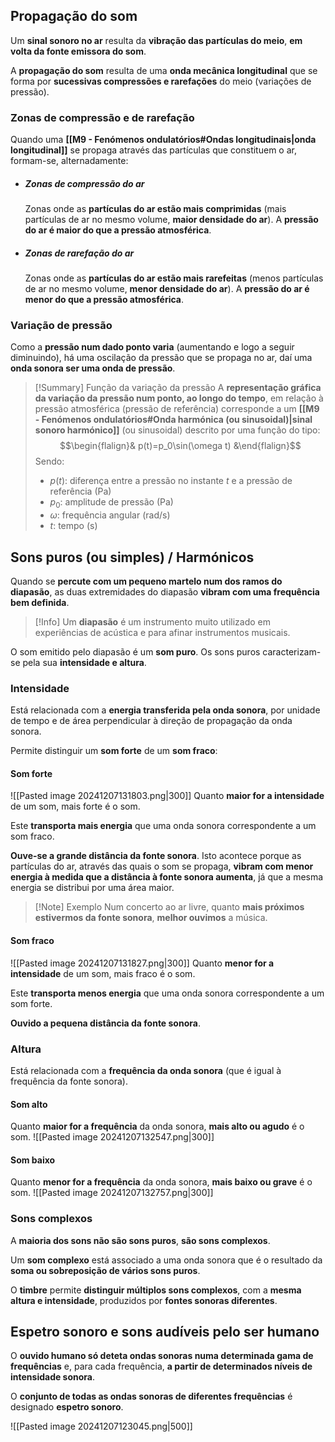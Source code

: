 ## Propagação do som
Um **sinal sonoro no ar** resulta da **vibração das partículas do meio**, **em volta da fonte emissora do som**.

A **propagação do som** resulta de uma **onda mecânica longitudinal** que se forma por **sucessivas compressões e rarefações** do meio (variações de pressão).
### Zonas de compressão e de rarefação
Quando uma **[[M9 - Fenómenos ondulatórios#Ondas longitudinais|onda longitudinal]]** se propaga através das partículas que constituem o ar, formam-se, alternadamente:
- ##### Zonas de compressão do ar
  Zonas onde as **partículas do ar estão mais comprimidas** (mais partículas de ar no mesmo volume, **maior densidade do ar**). A **pressão do ar é maior do que a pressão atmosférica**.
- ##### Zonas de rarefação do ar
  Zonas onde as **partículas do ar estão mais rarefeitas** (menos partículas de ar no mesmo volume, **menor densidade do ar**). A **pressão do ar é menor do que a pressão atmosférica**.
### Variação de pressão
Como a **pressão num dado ponto varia** (aumentando e logo a seguir diminuindo), há uma oscilação da pressão que se propaga no ar, daí uma **onda sonora ser uma onda de pressão**.

> [!Summary] Função da variação da pressão
> A **representação gráfica da variação da pressão num ponto, ao longo do tempo**, em relação à pressão atmosférica (pressão de referência) corresponde a um **[[M9 - Fenómenos ondulatórios#Onda harmónica (ou sinusoidal)|sinal sonoro harmónico]]** (ou sinusoidal) descrito por uma função do tipo:
> $$\begin{flalign}& p(t)=p_0\sin(\omega t) &\end{flalign}$$
> Sendo:
> - $p(t)$: diferença entre a pressão no instante $t$ e a pressão de referência (Pa)
> - $p_0$: amplitude de pressão (Pa)
> - $\omega$: frequência angular (rad/s)
> - $t$: tempo (s)

## Sons puros (ou simples) / Harmónicos
Quando se **percute com um pequeno martelo num dos ramos do diapasão**, as duas extremidades do diapasão **vibram com uma frequência bem definida**.

> [!Info]
> Um **diapasão** é um instrumento muito utilizado em experiências de acústica e para afinar instrumentos musicais.

O som emitido pelo diapasão é um **som puro**. Os sons puros caracterizam-se pela sua **intensidade e altura**.
### Intensidade
Está relacionada com a **energia transferida pela onda sonora**, por unidade de tempo e de área perpendicular à direção de propagação da onda sonora.

Permite distinguir um **som forte** de um **som fraco**:
#### Som forte
![[Pasted image 20241207131803.png|300]]
Quanto **maior for a intensidade** de um som, mais forte é o som.

Este **transporta mais energia** que uma onda sonora correspondente a um som fraco.

**Ouve-se a grande distância da fonte sonora**. Isto acontece porque as partículas do ar, através das quais o som se propaga, **vibram com menor energia à medida que a distância à fonte sonora aumenta**, já que a mesma energia se distribui por uma área maior.
>[!Note] Exemplo
>Num concerto ao ar livre, quanto **mais próximos estivermos da fonte sonora**, **melhor ouvimos** a música.
#### Som fraco
![[Pasted image 20241207131827.png|300]]
Quanto **menor for a intensidade** de um som, mais fraco é o som.

Este **transporta menos energia** que uma onda sonora correspondente a um som forte.

**Ouvido a pequena distância da fonte sonora**.
### Altura
Está relacionada com a **frequência da onda sonora** (que é igual à frequência da fonte sonora).
#### Som alto
Quanto **maior for a frequência** da onda sonora, **mais alto ou agudo** é o som.
![[Pasted image 20241207132547.png|300]]
#### Som baixo
Quanto **menor for a frequência** da onda sonora, **mais baixo ou grave** é o som.
![[Pasted image 20241207132757.png|300]]
### Sons complexos
A **maioria dos sons não são sons puros**, **são sons complexos**.

Um **som complexo** está associado a uma onda sonora que é o resultado da **soma ou sobreposição de vários sons puros**.

O **timbre** permite **distinguir múltiplos sons complexos**, com a **mesma altura e intensidade**, produzidos por **fontes sonoras diferentes**.
## Espetro sonoro e sons audíveis pelo ser humano
O **ouvido humano só deteta ondas sonoras numa determinada gama de frequências** e, para cada frequência, **a partir de determinados níveis de intensidade sonora**.

O **conjunto de todas as ondas sonoras de diferentes frequências** é designado **espetro sonoro**.

![[Pasted image 20241207123045.png|500]]